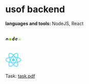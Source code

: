 # usof backend

**languages and tools:**
NodeJS, React

<p>
    <a href="https://nodejs.org" target="_blank" rel="noreferrer">
        <img src="https://raw.githubusercontent.com/devicons/devicon/master/icons/nodejs/nodejs-original-wordmark.svg" alt="nodejs" width="50" height="50"/>
    </a>
</p>

<p>
    <a href="https://reactjs.org" target="_blank" rel="noreferrer">
        <img src="https://raw.githubusercontent.com/devicons/devicon/master/icons/react/react-original.svg" alt="nodejs" width="50" height="50"/>
    </a>
</p>

Task:
[task.pdf](task.pdf)

<!-- API in [postman_collection](usof.postman_collection.json) -->

